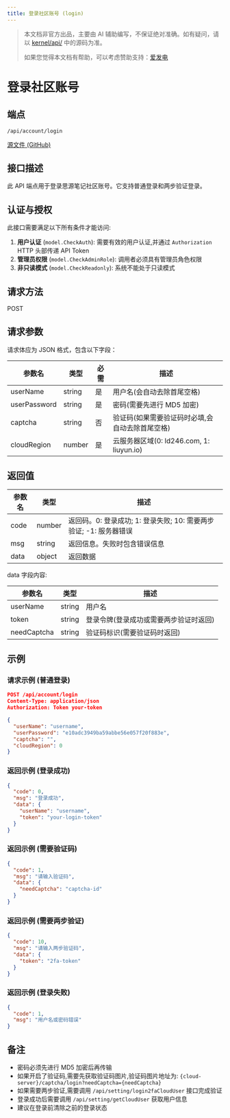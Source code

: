 ```yaml
---
title: 登录社区账号 (login)
---
```


> 本文档非官方出品，主要由 AI 辅助编写，不保证绝对准确。如有疑问，请以 [kernel/api/](https://github.com/siyuan-note/siyuan/blob/master/kernel/api/) 中的源码为准。
> 
> 如果您觉得本文档有帮助，可以考虑赞助支持：[爱发电](https://afdian.com/a/leolee9086?tab=feed)

# 登录社区账号

## 端点

`/api/account/login`

[源文件 (GitHub)](https://github.com/siyuan-note/siyuan/blob/master/kernel/api/account.go#L82 "查看 login 接口的源码实现")

## 接口描述

此 API 端点用于登录思源笔记社区账号。它支持普通登录和两步验证登录。

## 认证与授权

此接口需要满足以下所有条件才能访问:

1. **用户认证** (`model.CheckAuth`): 需要有效的用户认证,并通过 `Authorization` HTTP 头部传递 API Token
2. **管理员权限** (`model.CheckAdminRole`): 调用者必须具有管理员角色权限
3. **非只读模式** (`model.CheckReadonly`): 系统不能处于只读模式

## 请求方法

POST

## 请求参数

请求体应为 JSON 格式，包含以下字段：

| 参数名 | 类型 | 必需 | 描述 |
| --- | --- | --- | --- |
| userName | string | 是 | 用户名(会自动去除首尾空格) |
| userPassword | string | 是 | 密码(需要先进行 MD5 加密) |
| captcha | string | 否 | 验证码(如果需要验证码时必填,会自动去除首尾空格) |
| cloudRegion | number | 是 | 云服务器区域(0: ld246.com, 1: liuyun.io) |

## 返回值

| 参数名 | 类型 | 描述 |
| --- | --- | --- |
| code | number | 返回码。0: 登录成功; 1: 登录失败; 10: 需要两步验证; -1: 服务器错误 |
| msg | string | 返回信息。失败时包含错误信息 |
| data | object | 返回数据 |

data 字段内容:

| 参数名 | 类型 | 描述 |
| --- | --- | --- |
| userName | string | 用户名 |
| token | string | 登录令牌(登录成功或需要两步验证时返回) |
| needCaptcha | string | 验证码标识(需要验证码时返回) |

## 示例

### 请求示例 (普通登录)

```json
POST /api/account/login
Content-Type: application/json
Authorization: Token your-token

{
  "userName": "username",
  "userPassword": "e10adc3949ba59abbe56e057f20f883e",
  "captcha": "",
  "cloudRegion": 0
}
```

### 返回示例 (登录成功)

```json
{
  "code": 0,
  "msg": "登录成功",
  "data": {
    "userName": "username",
    "token": "your-login-token"
  }
}
```

### 返回示例 (需要验证码)

```json
{
  "code": 1,
  "msg": "请输入验证码",
  "data": {
    "needCaptcha": "captcha-id"
  }
}
```

### 返回示例 (需要两步验证)

```json
{
  "code": 10,
  "msg": "请输入两步验证码",
  "data": {
    "token": "2fa-token"
  }
}
```

### 返回示例 (登录失败)

```json
{
  "code": 1,
  "msg": "用户名或密码错误"
}
```

## 备注

- 密码必须先进行 MD5 加密后再传输
- 如果开启了验证码,需要先获取验证码图片,验证码图片地址为: `{cloud-server}/captcha/login?needCaptcha={needCaptcha}`
- 如果需要两步验证,需要调用 `/api/setting/login2faCloudUser` 接口完成验证
- 登录成功后需要调用 `/api/setting/getCloudUser` 获取用户信息
- 建议在登录前清除之前的登录状态
